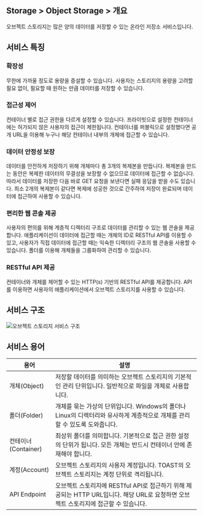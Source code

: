## Storage > Object Storage > 개요

오브젝트 스토리지는 많은 양의 데이터를 저장할 수 있는 온라인 저장소 서비스입니다.

## 서비스 특징

### 확장성

무한에 가까울 정도로 용량을 증설할 수 있습니다. 사용자는 스토리지의 용량을 고려할 필요 없이, 필요할 때 원하는 만큼 데이터를 저장할 수 있습니다.

### 접근성 제어

컨테이너 별로 접근 권한을 다르게 설정할 수 있습니다. 프라이빗으로 설정한 컨테이너에는 허가되지 않은 사용자의 접근이 제한됩니다. 컨테이너를 퍼블릭으로 설정했다면 공개 URL을 이용해 누구나 해당 컨테이너 내부의 개체에 접근할 수 있습니다.

### 데이터 안정성 보장

데이터를 안전하게 저장하기 위해 개체마다 총 3개의 복제본을 만듭니다. 복제본을 만드는 동안은 복제한 데이터의 무결성을 보장할 수 없으므로 데이터에 접근할 수 없습니다. 따라서 데이터를 저장한 다음 바로 GET 요청을 보낸다면 실패 응답을 받을 수도 있습니다. 최소 2개의 복제본이 같다면 복제에 성공한 것으로 간주하여 저장이 완료되며 데이터에 접근하여 사용할 수 있습니다.

### 편리한 웹 콘솔 제공

사용자의 편의를 위해 계층적 디렉터리 구조로 데이터를 관리할 수 있는 웹 콘솔을 제공합니다. 애플리케이션이 데이터에 접근할 때는 개체의 ID로 RESTful API를 이용할 수 있고, 사용자가 직접 데이터에 접근할 때는 익숙한 디렉터리 구조의 웹 콘솔을 사용할 수 있습니다. 폴더를 이용해 개체들을 그룹화하여 관리할 수 있습니다.

### RESTful API 제공

컨테이너와 개체를 제어할 수 있는 HTTP(s) 기반의 RESTful API를 제공합니다. API를 이용하면 사용자의 애플리케이션에서 오브젝트 스토리지를 사용할 수 있습니다.


## 서비스 구조
![오브젝트 스토리지 서비스 구조](http://static.toastoven.net/prod_infrastructure/object_storage/overview/obs_structure.jpg)


## 서비스 용어
|용어|설명|
|---|---|
|개체(Object)|저장할 데이터를 의미하는 오브젝트 스토리지의 기본적인 관리 단위입니다. 일반적으로 파일을 개체로 사용합니다.|
|폴더(Folder)|개체를 묶는 가상의 단위입니다. Windows의 폴더나 Linux의 디렉터리와 유사하게 계층적으로 개체를 관리할 수 있도록 도와줍니다.|
|컨테이너(Container)|최상위 폴더를 의미합니다. 기본적으로 접근 권한 설정의 단위가 됩니다. 모든 개체는 반드시 컨테이너 안에 존재해야 합니다.|
|계정(Account)|오브젝트 스토리지의 사용자 계정입니다. TOAST의 오브젝트 스토리지는 계정 단위로 격리됩니다.|
|API Endpoint|오브젝트 스토리지에 RESTful API로 접근하기 위해 제공되는 HTTP URL입니다. 해당 URL로 요청하면 오브젝트 스토리지에 접근할 수 있습니다.|
